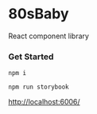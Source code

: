 # 80sBaby
React component library

### Get Started
`npm i`

`npm run storybook`

[http://localhost:6006/](http://localhost:6006/)
